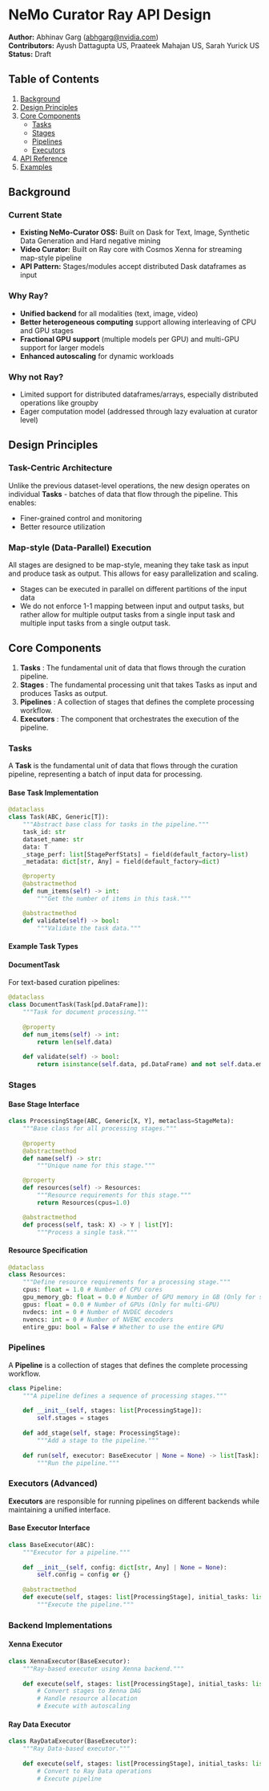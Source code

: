 # NeMo Curator Ray API Design

**Author:** Abhinav Garg (abhgarg@nvidia.com)  
**Contributors:** Ayush Dattagupta US, Praateek Mahajan US, Sarah Yurick US  
**Status:** Draft

## Table of Contents

1. [Background](#background)
2. [Design Principles](#design-principles)
3. [Core Components](#core-components)
   - [Tasks](#tasks)
   - [Stages](#stages)
   - [Pipelines](#pipelines)
   - [Executors](#executors)
4. [API Reference](#api-reference)
5. [Examples](#examples)

## Background

### Current State
- **Existing NeMo-Curator OSS:** Built on Dask for Text, Image, Synthetic Data Generation and Hard negative mining
- **Video Curator:** Built on Ray core with Cosmos Xenna for streaming map-style pipeline
- **API Pattern:** Stages/modules accept distributed Dask dataframes as input

### Why Ray?
- **Unified backend** for all modalities (text, image, video)
- **Better heterogeneous computing** support allowing interleaving of CPU and GPU stages  
- **Fractional GPU support** (multiple models per GPU) and multi-GPU support for larger models
- **Enhanced autoscaling** for dynamic workloads

### Why not Ray?
- Limited support for distributed dataframes/arrays, especially distributed operations like groupby
- Eager computation model (addressed through lazy evaluation at curator level)

## Design Principles

### Task-Centric Architecture
Unlike the previous dataset-level operations, the new design operates on individual **Tasks** - batches of data that flow through the pipeline. This enables:
- Finer-grained control and monitoring
- Better resource utilization

### Map-style (Data-Parallel) Execution
All stages are designed to be map-style, meaning they take task as input and produce task as output. This allows for easy parallelization and scaling.
- Stages can be executed in parallel on different partitions of the input data
- We do not enforce 1-1 mapping between input and output tasks, but rather allow for multiple output tasks from a single input task and multiple input tasks from a single output task.


## Core Components

1. **Tasks** : The fundamental unit of data that flows through the curation pipeline.
2. **Stages** : The fundamental processing unit that takes Tasks as input and produces Tasks as output.
3. **Pipelines** : A collection of stages that defines the complete processing workflow.
4. **Executors** : The component that orchestrates the execution of the pipeline.

### Tasks

A **Task** is the fundamental unit of data that flows through the curation pipeline, representing a batch of input data for processing.

#### Base Task Implementation

```python
@dataclass
class Task(ABC, Generic[T]):
    """Abstract base class for tasks in the pipeline."""
    task_id: str
    dataset_name: str
    data: T
    _stage_perf: list[StagePerfStats] = field(default_factory=list)
    _metadata: dict[str, Any] = field(default_factory=dict)

    @property
    @abstractmethod
    def num_items(self) -> int:
        """Get the number of items in this task."""

    @abstractmethod
    def validate(self) -> bool:
        """Validate the task data."""
```

#### Example Task Types

#### DocumentTask
For text-based curation pipelines:

```python
@dataclass
class DocumentTask(Task[pd.DataFrame]):
    """Task for document processing."""
    
    @property
    def num_items(self) -> int:
        return len(self.data)
    
    def validate(self) -> bool:
        return isinstance(self.data, pd.DataFrame) and not self.data.empty
```


### Stages


#### Base Stage Interface

```python
class ProcessingStage(ABC, Generic[X, Y], metaclass=StageMeta):
    """Base class for all processing stages."""
    
    @property
    @abstractmethod
    def name(self) -> str:
        """Unique name for this stage."""

    @property
    def resources(self) -> Resources:
        """Resource requirements for this stage."""
        return Resources(cpus=1.0)

    @abstractmethod
    def process(self, task: X) -> Y | list[Y]:
        """Process a single task."""
```

#### Resource Specification

```python
@dataclass
class Resources:
    """Define resource requirements for a processing stage."""
    cpus: float = 1.0 # Number of CPU cores
    gpu_memory_gb: float = 0.0 # Number of GPU memory in GB (Only for single GPU)
    gpus: float = 0.0 # Number of GPUs (Only for multi-GPU)
    nvdecs: int = 0 # Number of NVDEC decoders
    nvencs: int = 0 # Number of NVENC encoders
    entire_gpu: bool = False # Whether to use the entire GPU
```

### Pipelines

A **Pipeline** is a collection of stages that defines the complete processing workflow.

```python
class Pipeline:
    """A pipeline defines a sequence of processing stages."""
    
    def __init__(self, stages: list[ProcessingStage]):
        self.stages = stages
    
    def add_stage(self, stage: ProcessingStage):
        """Add a stage to the pipeline."""
    
    def run(self, executor: BaseExecutor | None = None) -> list[Task]:
        """Run the pipeline."""
```

### Executors (Advanced)

**Executors** are responsible for running pipelines on different backends while maintaining a unified interface.

#### Base Executor Interface

```python
class BaseExecutor(ABC):
    """Executor for a pipeline."""
    
    def __init__(self, config: dict[str, Any] | None = None):
        self.config = config or {}
    
    @abstractmethod
    def execute(self, stages: list[ProcessingStage], initial_tasks: list[Task] | None = None) -> None:
        """Execute the pipeline."""
```

### Backend Implementations

#### Xenna Executor
```python
class XennaExecutor(BaseExecutor):
    """Ray-based executor using Xenna backend."""
    
    def execute(self, stages: list[ProcessingStage], initial_tasks: list[Task] | None = None) -> None:
        # Convert stages to Xenna DAG
        # Handle resource allocation
        # Execute with autoscaling
```

#### Ray Data Executor  
```python
class RayDataExecutor(BaseExecutor):
    """Ray Data-based executor."""
    
    def execute(self, stages: list[ProcessingStage], initial_tasks: list[Task] | None = None) -> None:
        # Convert to Ray Data operations
        # Execute pipeline
```